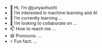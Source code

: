 - 👋 Hi, I’m @junyaohuchi
- 👀 I’m interested in  machine learning and AI
- 🌱 I’m currently learning ...
- 💞️ I’m looking to collaborate on ...
- 📫 How to reach me ...
- 😄 Pronouns: ...
- ⚡ Fun fact: ...

<!---
junyaohuchi/junyaohuchi is a ✨ special ✨ repository because its `README.md` (this file) appears on your GitHub profile.
You can click the Preview link to take a look at your changes.
--->
